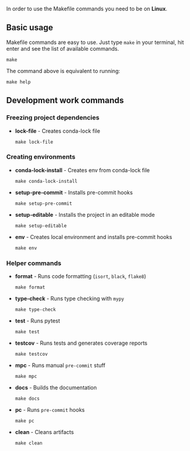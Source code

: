In order to use the Makefile commands you need to be on **Linux**.

## Basic usage

Makefile commands are easy to use. Just type `make` in your terminal, hit enter and see the list of available commands.

```shell
make
```

The command above is equivalent to running:

```shell
make help
```

## Development work commands

### Freezing project dependencies

- **lock-file** - Creates conda-lock file

    ```shell
    make lock-file
    ```

### Creating environments

- **conda-lock-install** - Creates env from conda-lock file

    ```shell
    make conda-lock-install
    ```

- **setup-pre-commit** - Installs pre-commit hooks

    ```shell
    make setup-pre-commit
    ```

- **setup-editable** - Installs the project in an editable mode

    ```shell
    make setup-editable
    ```

- **env** - Creates local environment and installs pre-commit hooks

    ```shell
    make env
    ```

### Helper commands

- **format** - Runs code formatting (`isort`, `black`, `flake8`)

    ```shell
    make format
    ```

- **type-check** - Runs type checking with `mypy`

    ```shell
    make type-check
    ```

- **test** - Runs pytest

    ```shell
    make test
    ```

- **testcov** - Runs tests and generates coverage reports

    ```shell
    make testcov
    ```

- **mpc** - Runs manual `pre-commit` stuff

    ```shell
    make mpc
    ```

- **docs** - Builds the documentation

    ```shell
    make docs
    ```

- **pc** - Runs `pre-commit` hooks

    ```shell
    make pc
    ```

- **clean** - Cleans artifacts

    ```shell
    make clean
    ```

